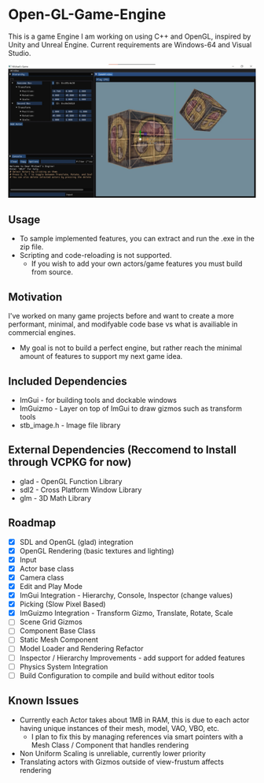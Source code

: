 # Open-GL-Game-Engine
This is a game Engine I am working on using C++ and OpenGL, inspired by Unity and Unreal Engine. Current requirements are Windows-64 and Visual Studio.

![showcase image](showcase.jpg?raw=true)

## Usage
* To sample implemented features, you can extract and run the .exe in the zip file. 
* Scripting and code-reloading is not supported. 
  * If you wish to add your own actors/game features you must build from source.

## Motivation
I've worked on many game projects before and want to create a more performant, minimal, and modifyable code base vs what is availiable in commercial engines.
* My goal is not to build a perfect engine, but rather reach the minimal amount of features to support my next game idea.

## Included Dependencies
* ImGui - for building tools and dockable windows
* ImGuizmo - Layer on top of ImGui to draw gizmos such as transform tools
* stb_image.h - Image file library

## External Dependencies (Reccomend to Install through VCPKG for now)
* glad - OpenGL Function Library
* sdl2 - Cross Platform Window Library
* glm - 3D Math Library

## Roadmap
- [X] SDL and OpenGL (glad) integration
- [X] OpenGL Rendering (basic textures and lighting)
- [X] Input
- [X] Actor base class
- [X] Camera class
- [X] Edit and Play Mode
- [X] ImGui Integration - Hierarchy, Console, Inspector (change values)
- [X] Picking (Slow Pixel Based)
- [X] ImGuizmo Integration - Transform Gizmo, Translate, Rotate, Scale
- [ ] Scene Grid Gizmos
- [ ] Component Base Class
- [ ] Static Mesh Component
- [ ] Model Loader and Rendering Refactor
- [ ] Inspector / Hierarchy Improvements - add support for added features
- [ ] Physics System Integration
- [ ] Build Configuration to compile and build without editor tools

## Known Issues
- Currently each Actor takes about 1MB in RAM, this is due to each actor having unique instances of their mesh, model, VAO, VBO, etc.
  - I plan to fix this by managing references via smart pointers with a Mesh Class / Component that handles rendering
- Non Uniform Scaling is unreliable, currently lower priority
- Translating actors with Gizmos outside of view-frustum affects rendering
